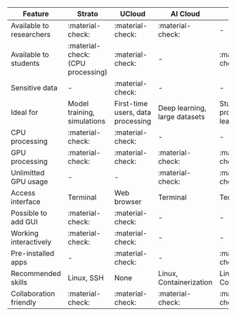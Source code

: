 | Feature | Strato | UCloud | AI Cloud | AI-LAB |
| --- | --- | --- | --- | --- |
| Available to researchers | :material-check: | :material-check: | :material-check: | - |
| Available to students | :material-check: (CPU processing) | :material-check: | - | :material-check: |
| Sensitive data | - | :material-check: | - | - |
| Ideal for | Model training, simulations | First-time users, data processing | Deep learning, large datasets | Student projects, deep learning |
| CPU processing | :material-check: | :material-check: | - | - |
| GPU processing | :material-check: | :material-check: | :material-check: | :material-check: |
| Unlimitted GPU usage | - | - | :material-check: | :material-check: |
| Access interface | Terminal | Web browser | Terminal | Terminal |
| Possible to add GUI | :material-check: | :material-check: | - | - |
| Working interactively | :material-check:  | :material-check:  | - | - |
| Pre-installed apps | - | :material-check: | - | :material-check: |
| Recommended skills | Linux, SSH | None | Linux, Containerization | Linux, Containerization |
| Collaboration friendly | :material-check: | :material-check: | :material-check: | :material-check: |

